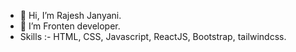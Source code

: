 - 👋 Hi, I’m Rajesh Janyani.
- 👀 I’m Fronten developer.
- Skills :- HTML, CSS, Javascript, ReactJS, Bootstrap, tailwindcss.













<!---
Rajesh7rj/Rajesh7rj is a ✨ special ✨ repository because its `README.md` (this file) appears on your GitHub profile.
You can click the Preview link to take a look at your changes.
--->
